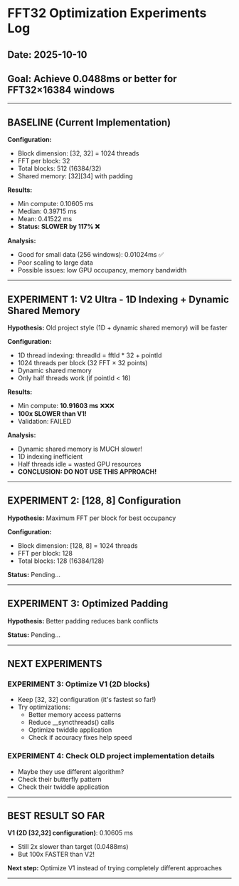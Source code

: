 # FFT32 Optimization Experiments Log
## Date: 2025-10-10
## Goal: Achieve 0.0488ms or better for FFT32×16384 windows

---

## BASELINE (Current Implementation)

**Configuration:**
- Block dimension: [32, 32] = 1024 threads
- FFT per block: 32
- Total blocks: 512 (16384/32)
- Shared memory: [32][34] with padding

**Results:**
- Min compute: 0.10605 ms
- Median: 0.39715 ms
- Mean: 0.41522 ms
- **Status: SLOWER by 117% ❌**

**Analysis:**
- Good for small data (256 windows): 0.01024ms ✅
- Poor scaling to large data
- Possible issues: low GPU occupancy, memory bandwidth

---

## EXPERIMENT 1: V2 Ultra - 1D Indexing + Dynamic Shared Memory

**Hypothesis:** Old project style (1D + dynamic shared memory) will be faster

**Configuration:**
- 1D thread indexing: threadId = fftId * 32 + pointId
- 1024 threads per block (32 FFT × 32 points)
- Dynamic shared memory
- Only half threads work (if pointId < 16)

**Results:**
- Min compute: **10.91603 ms** ❌❌❌
- **100x SLOWER than V1!**
- Validation: FAILED

**Analysis:**
- Dynamic shared memory is MUCH slower!
- 1D indexing inefficient
- Half threads idle = wasted GPU resources
- **CONCLUSION: DO NOT USE THIS APPROACH!**

---

## EXPERIMENT 2: [128, 8] Configuration

**Hypothesis:** Maximum FFT per block for best occupancy

**Configuration:**
- Block dimension: [128, 8] = 1024 threads
- FFT per block: 128
- Total blocks: 128 (16384/128)

**Status:** Pending...

---

## EXPERIMENT 3: Optimized Padding

**Hypothesis:** Better padding reduces bank conflicts

**Status:** Pending...

---

## NEXT EXPERIMENTS

### EXPERIMENT 3: Optimize V1 (2D blocks)
- Keep [32, 32] configuration (it's fastest so far!)
- Try optimizations:
  - Better memory access patterns
  - Reduce __syncthreads() calls
  - Optimize twiddle application
  - Check if accuracy fixes help speed

### EXPERIMENT 4: Check OLD project implementation details
- Maybe they use different algorithm?
- Check their butterfly pattern
- Check their twiddle application

---

## BEST RESULT SO FAR

**V1 (2D [32,32] configuration)**: 0.10605 ms
- Still 2x slower than target (0.0488ms)
- But 100x FASTER than V2!

**Next step:** Optimize V1 instead of trying completely different approaches

---

